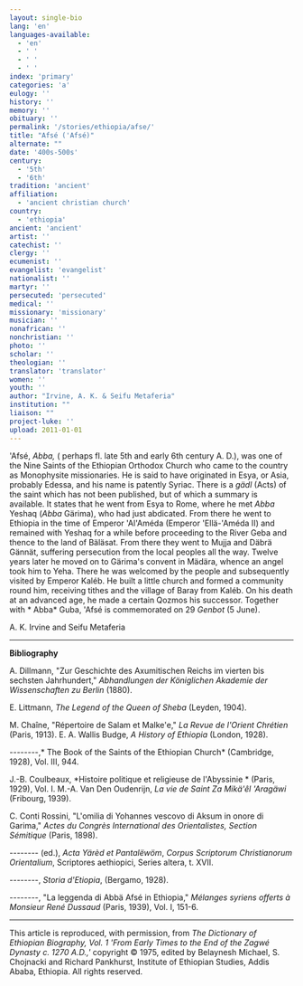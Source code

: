 ```yaml
---
layout: single-bio
lang: 'en'
languages-available:
  - 'en'
  - ' '
  - ' '
  - ' '
index: 'primary'
categories: 'a'
eulogy: ''
history: ''
memory: ''
obituary: ''
permalink: '/stories/ethiopia/afse/'
title: "Afsé ('Afsé)"
alternate: ""
date: '400s-500s'
century:
  - '5th'
  - '6th'
tradition: 'ancient'
affiliation:
  - 'ancient christian church'
country:
  - 'ethiopia'
ancient: 'ancient'
artist: ''
catechist: ''
clergy: ''
ecumenist: ''
evangelist: 'evangelist'
nationalist: ''
martyr: ''
persecuted: 'persecuted'
medical: ''
missionary: 'missionary'
musician: ''
nonafrican: ''
nonchristian: ''
photo: ''
scholar: ''
theologian: ''
translator: 'translator'
women: ''
youth: ''
author: "Irvine, A. K. & Seifu Metaferia"
institution: ""
liaison: ""
project-luke: ''
upload: 2011-01-01
---
```




'Afs&eacute;, *Abba,* ( perhaps fl. late 5th and early 6th century A. D.), was one of the Nine Saints of the Ethiopian Orthodox Church who came to the country as Monophysite missionaries. He is said to have originated in Esya, or Asia, probably Edessa, and his name is patently Syriac. There is a *gädl* (Acts) of the saint which has not been published, but of which a summary is available. It states that he went  from Esya to Rome, where he met *Abba* Yeshaq (*Abba* Gärima), who had just abdicated. From there he went to Ethiopia in the time of Emperor 'Al'Améda (Emperor 'Ellä-'Améda II) and remained with Yeshaq for a while before proceeding to the River Geba and thence to the land of Bäläsat. From there they went to Mujja and Däbrä Gännät, suffering persecution from the local peoples all the way. Twelve years later he moved on to Gärima's convent in Mädära, whence an angel took him to Yeha. There he was welcomed by the people and subsequently visited by Emperor Kaléb. He built a little church and formed a community round him, receiving tithes and the village of Baray from Kaléb. On his death at an advanced age, he made a certain Qozmos his successor. Together with * Abba* Guba, 'Afsé is commemorated on 29 *Genbot* (5 June).

A. K. Irvine and Seifu Metaferia

---

**Bibliography**

A. Dillmann, "Zur Geschichte des Axumitischen Reichs im vierten bis sechsten Jahrhundert," *Abhandlungen der Königlichen Akademie der Wissenschaften zu Berlin* (1880).

E. Littmann, *The Legend of the Queen of Sheba* (Leyden, 1904).

M. Chaîne, "Répertoire de Salam et Malke'e," *La Revue de l'Orient Chrétien* (Paris, 1913).
E. A. Wallis Budge, *A History of Ethiopia* (London, 1928).

--------,* The Book of the Saints of the Ethiopian Church* (Cambridge, 1928), Vol. III, 944.

J.-B. Coulbeaux, *Histoire politique et religieuse de l'Abyssinie * (Paris, 1929), Vol. I.
M.-A. Van Den Oudenrijn, *La vie de Saint Za Mikä'êl 'Aragäwi* (Fribourg, 1939).

C. Conti Rossini, "L'omilia di Yohannes vescovo di Aksum in onore di Garima," *Actes du Congrès International des Orientalistes, Section Sémitique* (Paris, 1898).

-------- (ed.), *Acta Yärèd et Pantal&euml;wöm*, *Corpus Scriptorum Christianorum Orientalium*, Scriptores aethiopici, Series altera, t. XVII.

--------, *Storia d'Etiopia*, (Bergamo, 1928).

--------, "La leggenda di Abbä  Afsé in Ethiopia," *Mélanges syriens offerts à Monsieur René Dussaud* (Paris, 1939), Vol. I, 151-6.

---

This article is reproduced, with permission, from *The Dictionary of Ethiopian Biography, Vol. 1 'From Early Times to the End of the Zagwé Dynasty c. 1270 A.D.,'* copyright &copy; 1975, edited by Belaynesh Michael, S. Chojnacki and Richard Pankhurst, Institute of Ethiopian Studies, Addis Ababa, Ethiopia.  All rights reserved.
